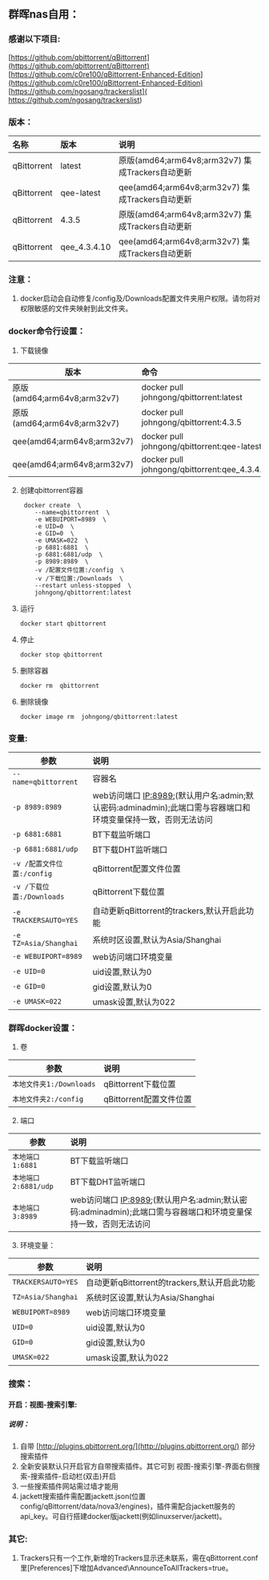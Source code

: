 ## 群晖nas自用：

### 感谢以下项目:

[https://github.com/qbittorrent/qBittorrent](https://github.com/qbittorrent/qBittorrent)   
[https://github.com/c0re100/qBittorrent-Enhanced-Edition](https://github.com/c0re100/qBittorrent-Enhanced-Edition)    
[https://github.com/ngosang/trackerslist]( https://github.com/ngosang/trackerslist)

### 版本：

|名称|版本|说明|
|:-|:-|:-|
|qBittorrent|latest|原版(amd64;arm64v8;arm32v7) 集成Trackers自动更新|
|qBittorrent|qee-latest|qee(amd64;arm64v8;arm32v7) 集成Trackers自动更新|
|qBittorrent|4.3.5|原版(amd64;arm64v8;arm32v7) 集成Trackers自动更新|
|qBittorrent|qee_4.3.4.10|qee(amd64;arm64v8;arm32v7) 集成Trackers自动更新|


### 注意：

1. docker启动会自动修复/config及/Downloads配置文件夹用户权限。请勿将对权限敏感的文件夹映射到此文件夹。

### docker命令行设置：

1. 下载镜像

|版本|命令|
|-|:-|
|原版(amd64;arm64v8;arm32v7)|docker pull johngong/qbittorrent:latest|
|原版(amd64;arm64v8;arm32v7)|docker pull johngong/qbittorrent:4.3.5|
|qee(amd64;arm64v8;arm32v7)|docker pull johngong/qbittorrent:qee-latest|
|qee(amd64;arm64v8;arm32v7)|docker pull johngong/qbittorrent:qee_4.3.4.10|


2. 创建qbittorrent容器

        docker create  \
           --name=qbittorrent  \
           -e WEBUIPORT=8989  \
           -e UID=0  \
           -e GID=0  \
           -e UMASK=022  \         
           -p 6881:6881  \
           -p 6881:6881/udp  \
           -p 8989:8989  \
           -v /配置文件位置:/config  \
           -v /下载位置:/Downloads  \
           --restart unless-stopped  \
           johngong/qbittorrent:latest


3. 运行

       docker start qbittorrent

4. 停止

       docker stop qbittorrent

5. 删除容器

       docker rm  qbittorrent

6. 删除镜像

       docker image rm  johngong/qbittorrent:latest

### 变量:

|参数|说明|
|-|:-|
| `--name=qbittorrent` |容器名|
| `-p 8989:8989` |web访问端口 [IP:8989](IP:8989);(默认用户名:admin;默认密码:adminadmin);此端口需与容器端口和环境变量保持一致，否则无法访问|
| `-p 6881:6881` |BT下载监听端口|
| `-p 6881:6881/udp` |BT下载DHT监听端口
| `-v /配置文件位置:/config` |qBittorrent配置文件位置|
| `-v /下载位置:/Downloads` |qBittorrent下载位置|
| `-e TRACKERSAUTO=YES` |自动更新qBittorrent的trackers,默认开启此功能|
| `-e TZ=Asia/Shanghai` |系统时区设置,默认为Asia/Shanghai|
| `-e WEBUIPORT=8989` |web访问端口环境变量|
| `-e UID=0` |uid设置,默认为0|
| `-e GID=0` |gid设置,默认为0|
| `-e UMASK=022` |umask设置,默认为022|

### 群晖docker设置：

1. 卷

|参数|说明|
|-|:-|
| `本地文件夹1:/Downloads` |qBittorrent下载位置|
| `本地文件夹2:/config` |qBittorrent配置文件位置|

2. 端口

|参数|说明|
|-|:-|
| `本地端口1:6881` |BT下载监听端口|
| `本地端口2:6881/udp` |BT下载DHT监听端口|
| `本地端口3:8989` |web访问端口 [IP:8989](IP:8989);(默认用户名:admin;默认密码:adminadmin);此端口需与容器端口和环境变量保持一致，否则无法访问|

3. 环境变量：

|参数|说明|
|-|:-|
| `TRACKERSAUTO=YES` |自动更新qBittorrent的trackers,默认开启此功能|
| `TZ=Asia/Shanghai` |系统时区设置,默认为Asia/Shanghai|
| `WEBUIPORT=8989` |web访问端口环境变量|
| `UID=0` |uid设置,默认为0|
| `GID=0` |gid设置,默认为0|
| `UMASK=022` |umask设置,默认为022|

### 搜索：

#### 开启：视图-搜索引擎:
##### 说明：

1. 自带 [http://plugins.qbittorrent.org/](http://plugins.qbittorrent.org/) 部分搜索插件
2. 全新安装默认只开启官方自带搜索插件。其它可到 视图-搜索引擎-界面右侧搜索-搜索插件-启动栏(双击)开启
3. 一些搜索插件网站需过墙才能用
4. jackett搜索插件需配置jackett.json(位置config/qBittorrent/data/nova3/engines)，插件需配合jackett服务的api_key。可自行搭建docker版jackett(例如linuxserver/jackett)。

### 其它:

1. Trackers只有一个工作,新增的Trackers显示还未联系，需在qBittorrent.conf里[Preferences]下增加Advanced\AnnounceToAllTrackers=true。
